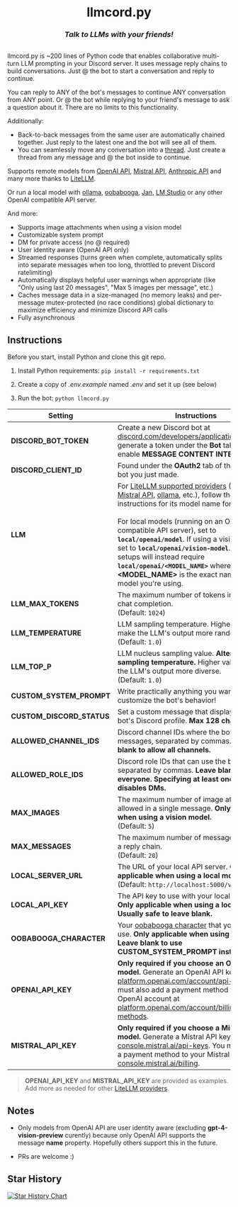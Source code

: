 <h1 align="center">
  llmcord.py
</h1>

<h3 align="center"><i>
  Talk to LLMs with your friends!
</i></h3>

<p align="center">
  <img src="https://github.com/jakobdylanc/discord-llm-chatbot/assets/38699060/789d49fe-ef5c-470e-b60e-48ac03057443" alt="">
</p>

llmcord.py is ~200 lines of Python code that enables collaborative multi-turn LLM prompting in your Discord server. It uses message reply chains to build conversations. Just @ the bot to start a conversation and reply to continue.

You can reply to ANY of the bot's messages to continue ANY conversation from ANY point. Or @ the bot while replying to your friend's message to ask a question about it. There are no limits to this functionality.

Additionally:
- Back-to-back messages from the same user are automatically chained together. Just reply to the latest one and the bot will see all of them.
- You can seamlessly move any conversation into a [thread](https://support.discord.com/hc/en-us/articles/4403205878423-Threads-FAQ). Just create a thread from any message and @ the bot inside to continue.

Supports remote models from [OpenAI API](https://platform.openai.com/docs/models), [Mistral API](https://docs.mistral.ai/platform/endpoints), [Anthropic API](https://docs.anthropic.com/claude/docs/models-overview) and many more thanks to [LiteLLM](https://github.com/BerriAI/litellm).

Or run a local model with [ollama](https://ollama.com), [oobabooga](https://github.com/oobabooga/text-generation-webui), [Jan](https://jan.ai), [LM Studio](https://lmstudio.ai) or any other OpenAI compatible API server.

And more:
- Supports image attachments when using a vision model
- Customizable system prompt
- DM for private access (no @ required)
- User identity aware (OpenAI API only)
- Streamed responses (turns green when complete, automatically splits into separate messages when too long, throttled to prevent Discord ratelimiting)
- Automatically displays helpful user warnings when appropriate (like "Only using last 20 messages", "Max 5 images per message", etc.)
- Caches message data in a size-managed (no memory leaks) and per-message mutex-protected (no race conditions) global dictionary to maximize efficiency and minimize Discord API calls
- Fully asynchronous

## Instructions
Before you start, install Python and clone this git repo.

1. Install Python requirements: `pip install -r requirements.txt`

2. Create a copy of *.env.example* named *.env* and set it up (see below)

3. Run the bot: `python llmcord.py`

| Setting | Instructions |
| --- | --- |
| **DISCORD_BOT_TOKEN** | Create a new Discord bot at [discord.com/developers/applications](https://discord.com/developers/applications) and generate a token under the **Bot** tab. Also enable **MESSAGE CONTENT INTENT**. |
| **DISCORD_CLIENT_ID** | Found under the **OAuth2** tab of the Discord bot you just made. |
| **LLM** | For [LiteLLM supported providers](https://docs.litellm.ai/docs/providers) ([OpenAI API](https://docs.litellm.ai/docs/providers/openai), [Mistral API](https://docs.litellm.ai/docs/providers/mistral), [ollama](https://docs.litellm.ai/docs/providers/ollama), etc.), follow the LiteLLM instructions for its model name formatting.<br /><br />For local models (running on an OpenAI compatible API server), set to **`local/openai/model`**. If using a vision model, set to **`local/openai/vision-model`**. Some setups will instead require **`local/openai/<MODEL_NAME>`** where **<MODEL_NAME>** is the exact name of the model you're using. |
| **LLM_MAX_TOKENS** | The maximum number of tokens in the LLM's chat completion.<br />(Default: `1024`) |
| **LLM_TEMPERATURE** | LLM sampling temperature. Higher values make the LLM's output more random.<br />(Default: `1.0`) |
| **LLM_TOP_P** | LLM nucleus sampling value. **Alternative to sampling temperature.** Higher values make the LLM's output more diverse.<br />(Default: `1.0`) |
| **CUSTOM_SYSTEM_PROMPT** | Write practically anything you want to customize the bot's behavior! |
| **CUSTOM_DISCORD_STATUS** | Set a custom message that displays on the bot's Discord profile. **Max 128 characters.** |
| **ALLOWED_CHANNEL_IDS** | Discord channel IDs where the bot can send messages, separated by commas. **Leave blank to allow all channels.** |
| **ALLOWED_ROLE_IDS** | Discord role IDs that can use the bot, separated by commas. **Leave blank to allow everyone. Specifying at least one role also disables DMs.** |
| **MAX_IMAGES** | The maximum number of image attachments allowed in a single message. **Only applicable when using a vision model.**<br />(Default: `5`) |
| **MAX_MESSAGES** | The maximum number of messages allowed in a reply chain.<br />(Default: `20`) |
| **LOCAL_SERVER_URL** | The URL of your local API server. **Only applicable when using a local model.**<br />(Default: `http://localhost:5000/v1`) |
| **LOCAL_API_KEY** | The API key to use with your local API server. **Only applicable when using a local model. Usually safe to leave blank.** |
| **OOBABOOGA_CHARACTER** | Your [oobabooga character](https://github.com/oobabooga/text-generation-webui/wiki/03-%E2%80%90-Parameters-Tab#character) that you want to use. **Only applicable when using oobabooga. Leave blank to use CUSTOM_SYSTEM_PROMPT instead.** |
| **OPENAI_API_KEY** | **Only required if you choose an OpenAI API model.** Generate an OpenAI API key at [platform.openai.com/account/api-keys](https://platform.openai.com/account/api-keys). You must also add a payment method to your OpenAI account at [platform.openai.com/account/billing/payment-methods](https://platform.openai.com/account/billing/payment-methods).|
| **MISTRAL_API_KEY** | **Only required if you choose a Mistral API model.** Generate a Mistral API key at [console.mistral.ai/api-keys](https://console.mistral.ai/api-keys). You must also add a payment method to your Mistral account at [console.mistral.ai/billing](https://console.mistral.ai/billing).|

> **OPENAI_API_KEY** and **MISTRAL_API_KEY** are provided as examples. Add more as needed for other [LiteLLM providers](https://docs.litellm.ai/docs/providers).

## Notes
- Only models from OpenAI API are user identity aware (excluding **gpt-4-vision-preview** curently) because only OpenAI API supports the message **name** property. Hopefully others support this in the future.

- PRs are welcome :)

## Star History
<a href="https://star-history.com/#jakobdylanc/discord-llm-chatbot&Date">
  <picture>
    <source media="(prefers-color-scheme: dark)" srcset="https://api.star-history.com/svg?repos=jakobdylanc/discord-llm-chatbot&type=Date&theme=dark" />
    <source media="(prefers-color-scheme: light)" srcset="https://api.star-history.com/svg?repos=jakobdylanc/discord-llm-chatbot&type=Date" />
    <img alt="Star History Chart" src="https://api.star-history.com/svg?repos=jakobdylanc/discord-llm-chatbot&type=Date" />
  </picture>
</a>
